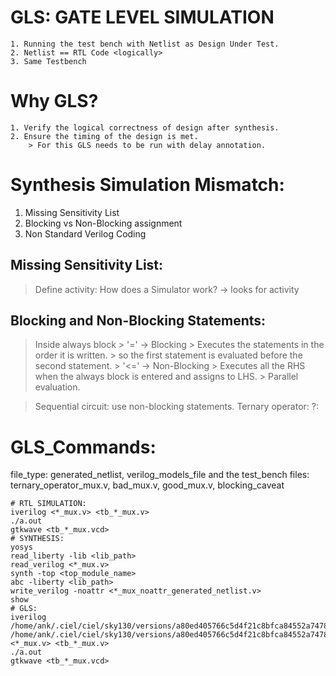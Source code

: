 # GLS: GATE LEVEL SIMULATION

	1. Running the test bench with Netlist as Design Under Test.
	2. Netlist == RTL Code <logically>
	3. Same Testbench

# Why GLS?

	1. Verify the logical correctness of design after synthesis.
	2. Ensure the timing of the design is met.
		> For this GLS needs to be run with delay annotation.

# Synthesis Simulation Mismatch:

1. Missing Sensitivity List
2. Blocking vs Non-Blocking assignment
3. Non Standard Verilog Coding

## Missing Sensitivity List:

> Define activity: 
> How does a Simulator work? -> looks for activity

## Blocking and Non-Blocking Statements:

>Inside always block
	> '='  -> Blocking
		> Executes the statements in the order it is written.
		> so the first statement is evaluated before the second statement. 
 	> '<=' -> Non-Blocking
		> Executes all the RHS when the always block is entered and assigns to LHS.
		> Parallel evaluation.

>Sequential circuit: use non-blocking statements.
>Ternary operator: <condn>?<True>:<False>

# GLS_Commands:
file_type: generated_netlist, verilog_models_file and the test_bench
files: ternary_operator_mux.v, bad_mux.v, good_mux.v, blocking_caveat

```
# RTL SIMULATION:
iverilog <*_mux.v> <tb_*_mux.v>
./a.out
gtkwave <tb_*_mux.vcd>
# SYNTHESIS:
yosys
read_liberty -lib <lib_path>
read_verilog <*_mux.v>
synth -top <top_module_name>
abc -liberty <lib_path>
write_verilog -noattr <*_mux_noattr_generated_netlist.v>
show
# GLS:
iverilog /home/ank/.ciel/ciel/sky130/versions/a80ed405766c5d4f21c8bfca84552a7478fe75b2/sky130A/libs.ref/sky130_fd_sc_hd/verilog/primitives.v /home/ank/.ciel/ciel/sky130/versions/a80ed405766c5d4f21c8bfca84552a7478fe75b2/sky130A/libs.ref/sky130_fd_sc_hd/verilog/sky130_fd_sc_hd.v <*_mux.v> <tb_*_mux.v>
./a.out
gtkwave <tb_*_mux.vcd>
```











